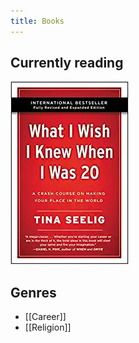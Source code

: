 ```yaml
---
title: Books
---
```


## Currently reading
<div class="container" style="display: flex; align-items: center;">
  <div> 
    <a href="/what-i-wish-i-knew-when-i-was-20" target="_blank">
        <img src="/_assets/images/books/tina-seelig-i-wish.webp" 
             alt="What I Wish I Knew When I Was 20 book cover"/>
    </a> 
  </div>
</div>

## Genres
- [[Career]]
- [[Religion]]